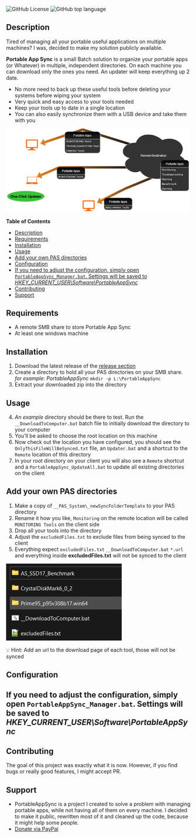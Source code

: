 ![GitHub License](https://img.shields.io/github/license/CodeAnthem/Portable-Apps-Sync-for-Windows%20) ![GitHub top language](https://img.shields.io/github/languages/top/CodeAnthem/Portable-Apps-Sync-for-Windows)

## Description

Tired of managing all your portable useful applications on multiple machines? I was, decided to make my solution publicly available.

**Portable App Sync** is a small Batch solution to organize your portable apps (or Whatever) in multiple, independent directories. On each machine you can download only the ones you need. An updater will keep everything up 2 date.
 - No more need to back up these useful tools before deleting your systems before wiping your system
 - Very quick and easy access to your tools needed
 - Keep your tools up to date in a single location
 - You can also easily synchronize them with a USB device and take them with you

![PAS_Illustration](assets/images/PAS_Illustration.png)


**Table of Contents**
- [Description](#description)
- [Requirements](#requirements)
- [Installation](#installation)
- [Usage](#usage)
- [Add your own PAS directories](#add-your-own-pas-directories)
- [Configuration](#configuration)
- [If you need to adjust the configuration, simply open `PortableAppSync_Manager.bat`. Settings will be saved to *HKEY\_CURRENT\_USER\\Software\\PortableAppSync*](#if-you-need-to-adjust-the-configuration-simply-open-portableappsync_managerbat-settings-will-be-saved-to-hkey_current_usersoftwareportableappsync)
- [Contributing](#contributing)
- [Support](#support)

## Requirements
 - A remote SMB share to store Portable App Sync
 - At least one windows machine

## Installation
1. Download the latest release of the [release section](releases)
2. Create a directory to hold all your PAS directories on your SMB share. *for example: PortableAppSync* `mkdir -p L:\PortableAppSync`
3. Extract your downloaded zip into the directory

## Usage
4. *An example* directory should be there to test. Run the `__DownloadToComputer.bat` batch file to initially download the directory to your computer
5. You'll be asked to choose the root location on this machine
6. Now check out the location you have configured, you should see the `OnlyThisFileWillBeSynced.txt` file, an `Updater.bat` and a shortcut to the `Remote` location of this directory
7. In your root directory on your client you will also see a `Remote` shortcut and a `PortableAppSync_UpdateAll.bat` to update all existing directories on the client

## Add your own PAS directories
1. Make a copy of `__PAS_System\_newSyncFolderTemplate` to your PAS directory
2. Rename it how you like, `Monitoring` on the remote location will be called `MONITORING Tools` on the client side
3. Drop all your tools into the directory
4. Adjust the `excludedFiles.txt` to exclude files from being synced to the client
5. Everything expect `excludedFiles.txt` `__DownloadToComputer.bat` `*.url` and everything inside **excludedFiles.txt** will not be synced to the client

![PAS_Illustration](assets/images/PAS_Example.png)

💡 Hint: Add an url to the download page of each tool, those will not be synced

## Configuration
If you need to adjust the configuration, simply open `PortableAppSync_Manager.bat`. Settings will be saved to *HKEY_CURRENT_USER\Software\PortableAppSync*
---

## Contributing
The goal of this project was exactly what it is now. However, if you find bugs or really good features, I might accept PR.

## Support
- PortableAppSync is a project I created to solve a problem with managing portable apps, while not having all of them on every machine. I decided to make it public, rewritten most of it and cleaned up the code, because it might help some people.
- [Donate via PayPal](https://paypal.com/donate/?hosted_button_id=NX3BCLM4FPFLS)